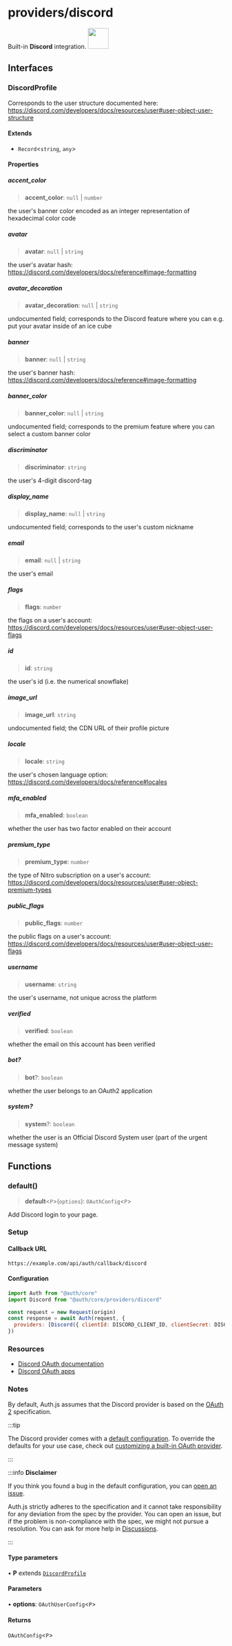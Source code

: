 # providers/discord

<div style={{backgroundColor: "#000", display: "flex", justifyContent: "space-between", color: "#fff", padding: 16}}>
<span>Built-in <b>Discord</b> integration.</span>
<a href="https://discord.com/">
  <img style={{display: "block"}} src="https://authjs.dev/img/providers/discord.svg" height="48" width="48"/>
</a>
</div>

## Interfaces

### DiscordProfile

Corresponds to the user structure documented here:
https://discord.com/developers/docs/resources/user#user-object-user-structure

#### Extends

- `Record`\<`string`, `any`\>

#### Properties

##### accent\_color

> **accent\_color**: `null` \| `number`

the user's banner color encoded as an integer representation of hexadecimal color code

##### avatar

> **avatar**: `null` \| `string`

the user's avatar hash:
https://discord.com/developers/docs/reference#image-formatting

##### avatar\_decoration

> **avatar\_decoration**: `null` \| `string`

undocumented field; corresponds to the Discord feature where you can e.g.
put your avatar inside of an ice cube

##### banner

> **banner**: `null` \| `string`

the user's banner hash:
https://discord.com/developers/docs/reference#image-formatting

##### banner\_color

> **banner\_color**: `null` \| `string`

undocumented field; corresponds to the premium feature where you can
select a custom banner color

##### discriminator

> **discriminator**: `string`

the user's 4-digit discord-tag

##### display\_name

> **display\_name**: `null` \| `string`

undocumented field; corresponds to the user's custom nickname

##### email

> **email**: `null` \| `string`

the user's email

##### flags

> **flags**: `number`

the flags on a user's account:
https://discord.com/developers/docs/resources/user#user-object-user-flags

##### id

> **id**: `string`

the user's id (i.e. the numerical snowflake)

##### image\_url

> **image\_url**: `string`

undocumented field; the CDN URL of their profile picture

##### locale

> **locale**: `string`

the user's chosen language option:
https://discord.com/developers/docs/reference#locales

##### mfa\_enabled

> **mfa\_enabled**: `boolean`

whether the user has two factor enabled on their account

##### premium\_type

> **premium\_type**: `number`

the type of Nitro subscription on a user's account:
https://discord.com/developers/docs/resources/user#user-object-premium-types

##### public\_flags

> **public\_flags**: `number`

the public flags on a user's account:
https://discord.com/developers/docs/resources/user#user-object-user-flags

##### username

> **username**: `string`

the user's username, not unique across the platform

##### verified

> **verified**: `boolean`

whether the email on this account has been verified

##### bot?

> **bot**?: `boolean`

whether the user belongs to an OAuth2 application

##### system?

> **system**?: `boolean`

whether the user is an Official Discord System user (part of the urgent
message system)

## Functions

### default()

> **default**\<`P`\>(`options`): `OAuthConfig`\<`P`\>

Add Discord login to your page.

### Setup

#### Callback URL
```
https://example.com/api/auth/callback/discord
```

#### Configuration
```js
import Auth from "@auth/core"
import Discord from "@auth/core/providers/discord"

const request = new Request(origin)
const response = await Auth(request, {
  providers: [Discord({ clientId: DISCORD_CLIENT_ID, clientSecret: DISCORD_CLIENT_SECRET })],
})
```

### Resources

 - [Discord OAuth documentation](https://discord.com/developers/docs/topics/oauth2)
 - [Discord OAuth apps](https://discord.com/developers/applications)

### Notes

By default, Auth.js assumes that the Discord provider is
based on the [OAuth 2](https://www.rfc-editor.org/rfc/rfc6749.html) specification.

:::tip

The Discord provider comes with a [default configuration](https://github.com/nextauthjs/next-auth/blob/main/packages/core/src/providers/discord.ts).
To override the defaults for your use case, check out [customizing a built-in OAuth provider](https://authjs.dev/guides/providers/custom-provider#override-default-options).

:::

:::info **Disclaimer**

If you think you found a bug in the default configuration, you can [open an issue](https://authjs.dev/new/provider-issue).

Auth.js strictly adheres to the specification and it cannot take responsibility for any deviation from
the spec by the provider. You can open an issue, but if the problem is non-compliance with the spec,
we might not pursue a resolution. You can ask for more help in [Discussions](https://authjs.dev/new/github-discussions).

:::

#### Type parameters

• **P** extends [`DiscordProfile`](discord.md#discordprofile)

#### Parameters

• **options**: `OAuthUserConfig`\<`P`\>

#### Returns

`OAuthConfig`\<`P`\>

